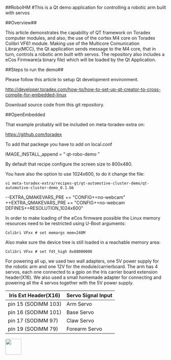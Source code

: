 ##RoboIHM
#This is a Qt demo application for controlling a robotic arm built with servos

##Overview##

This article demonstrates the capability of QT framework on Toradex computer modules, and also, the use of the cortex M4 core on Toradex Colibri VF61 module. Making use of the Multicore Comunication Library(MCC), the Qt application sends message to the M4 core, that in turn, controls a robotic arm built with servos. The repository also includes a eCos Firmware(a binary file) which will be loaded by the Qt Application.    

##Steps to run the demo##

Please follow this article to setup Qt development environment.

http://developer.toradex.com/how-to/how-to-set-up-qt-creator-to-cross-compile-for-embedded-linux

Download source code from this git repository.

##OpenEmbedded

That example probably will be included on meta-toradex-extra on:

 https://github.com/toradex

To add that packege you have to add on local.conf

 IMAGE_INSTALL_append = " qt-robo-demo "

By default that recipe configure the screen size to 800x480.

You have also the option to use 1024x600, to do it change the file:

    vi meta-toradex-extra/recipes-qt/qt-automotive-cluster-demo/qt-automotive-cluster-demo_0.1.bb

--EXTRA_QMAKEVARS_PRE += "CONFIG+=no-webcam"  
++EXTRA_QMAKEVARS_PRE += "CONFIG+=no-webcam DEFINES+=RESOLUTION_1024x600"

In order to make loading of the eCos firmware possible the Linux memory
resources need to be restricted using U-Boot arguments:

    Colibri VFxx # set memargs mem=240M
    
Also make sure the device tree is still loaded in a reachable memory area:

    Colibri VFxx # set fdt_high 0x88000000

For powering all up, we used two wall adapters, one 5V power supply for the robotic arm and one 12V for the module/carrierboard. The arm has 4 servos, each one connected to a gpio on the Iris carrier board extension header(X16). We also used a small homemade adapter for connecting and powering all the 4 servos together with the 5V power supply. 

| Iris Ext Header(X16)  | Servo Signal Input |
| --------------------- | ------------------ |
| pin 15 (SODIMM 103)   | Arm     Servo      |
| pin 16 (SODIMM 101)   | Base    Servo      |
| pin 17 (SODIMM  97)   | Claw    Servo      |
| pin 19 (SODIMM  79)   | Forearm Servo      |


<a href="https://drive.google.com/uc?export=view&id=0B7uO0jJfbFQIY1B5UDEtTE5PQlVXSEVXanlWZW4xYVhuR2pN"><img src="https://drive.google.com/uc?export=view&id=0B7uO0jJfbFQIY1B5UDEtTE5PQlVXSEVXanlWZW4xYVhuR2pN" style="width: 50px; max-width: 50%; height: 50px" /></a>











   
   
